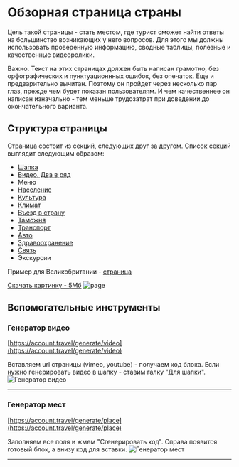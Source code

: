 # Обзорная страница страны

Цель такой страницы - стать местом, где турист сможет найти ответы на большинство возникающих у него вопросов. Для этого мы должны использовать проверенную информацию, сводные таблицы, полезные и качественные видеоролики.

Важно. Текст на этих страницах должен быть написан грамотно, без орфографических и пунктуационнных ошибок, без опечаток. Еще и предварительно вычитан. Поэтому он пройдет через несколько пар глаз, прежде чем будет показан пользователям. И чем качественнее он написан изначально - тем меньше трудозатрат при доведении до окончательного варианта.


## Структура страницы
Страница состоит из секций, следующих друг за другом. 
Список секций выглядит следующим образом:

- [Шапка](header.md)
- [Видео. Два в ряд](video-2col.md)
- Меню
- [Население](population.md)
- [Культура](culture.md)
- [Климат](climate.md)
- [Въезд в страну](visa.md)
- [Таможня](custom.md)
- [Транспорт](transport.md)
- [Авто](auto.md)
- [Здравоохранение](health.md)
- [Связь](communication.md)
- Экскурсии


Пример для Великобритании - [страница](https://account.travel/guide/united_kindom)

[Скачать картинку - 5Мб](images/page.png)
![page](images/page.png)



## Вспомогательные инструменты
### Генератор видео
[https://account.travel/generate/video](https://account.travel/generate/video)

Вставляем url страницы (vimeo, youtube) - получаем код блока. Если нужно генерировать видео в шапку - ставим галку "Для шапки".
![Генератор видео](http://dl3.joxi.net/drive/2018/04/07/0014/0289/966945/45/2d0e42ba68.png)

---

### Генератор мест
[https://account.travel/generate/place](https://account.travel/generate/place)

Заполняем все поля и жмем "Сгенерировать код". Справа появится готовый блок, а внизу код для вставки.
![Генератор мест](http://dl4.joxi.net/drive/2018/04/02/0014/0289/966945/45/26b2e593c3.png)

---